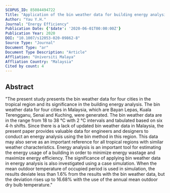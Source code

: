 ```yaml
---
SCOPUS_ID: 85084494722
Title: "Application of the bin weather data for building energy analysis in the tropics"
Author: "Yau Y.H."
Journal: "Energy Efficiency"
Publication Date: {'$date': '2020-06-01T00:00:00Z'}
Publication Year: 2020
DOI: "10.1007/s12053-020-09862-8"
Source Type: "Journal"
Document Type: "ar"
Document Type Description: "Article"
Affliation: "Universiti Malaya"
Affliation Country: "Malaysia"
Cited by count: 4
---
```


## Abstract
"The present study presents the bin weather data for four cities in the tropical region and its significance in the building energy analysis. The bin weather data for four cities in Malaysia, which are Bayan Lepas, Kuala Terengganu, Senai and Kuching, were generated. The bin weather data are in the range from 18 to 38 °C with 2 °C intervals and tabulated based on six 4-h shifts. Since there is a lack of updated bin weather data in Malaysia, the present paper provides valuable data for engineers and designers to conduct an energy analysis using the bin method in this region. This data may also serve as an important reference for all tropical regions with similar weather characteristics. Energy analysis is an important tool for estimating the energy usage of a building in order to minimize energy wastage and maximize energy efficiency. The significance of applying bin weather data in energy analysis is also investigated using a case simulation. When the mean outdoor temperature of occupied period is used in simulation, the results deviate less than 1.6% from the results with the bin weather data, but the deviation rises up to 16.68% with the use of the annual mean outdoor dry bulb temperature."
